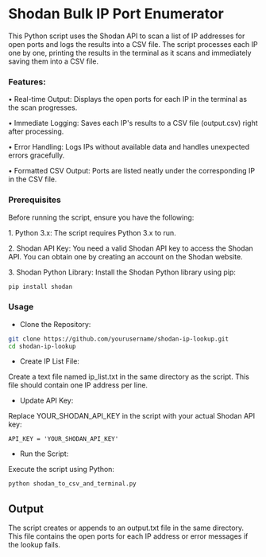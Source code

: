 # Shodan Bulk IP Port Enumerator
This Python script uses the Shodan API to scan a list of IP addresses for open ports and logs the results into a CSV file. The script processes each IP one by one, printing the results in the terminal as it scans and immediately saving them into a CSV file.


### Features:
<p>  •	Real-time Output: Displays the open ports for each IP in the terminal as the scan progresses.
<p>  •	Immediate Logging: Saves each IP's results to a CSV file (output.csv) right after processing.
<p>  •	Error Handling: Logs IPs without available data and handles unexpected errors gracefully.
<p>  •	Formatted CSV Output: Ports are listed neatly under the corresponding IP in the CSV file.
  
### Prerequisites
Before running the script, ensure you have the following:

<p>  1. Python 3.x: The script requires Python 3.x to run.</p>

<p>  2. Shodan API Key: You need a valid Shodan API key to access the Shodan API. You can obtain one by creating an account on the Shodan website.</p>

<p>  3. Shodan Python Library: Install the Shodan Python library using pip:</p>

```bash
pip install shodan
```
### Usage
*   Clone the Repository:

```bash
git clone https://github.com/yourusername/shodan-ip-lookup.git
cd shodan-ip-lookup
```

*   Create IP List File:

Create a text file named ip_list.txt in the same directory as the script. This file should contain one IP address per line.

*   Update API Key:

Replace YOUR_SHODAN_API_KEY in the script with your actual Shodan API key:

```
API_KEY = 'YOUR_SHODAN_API_KEY'
```

*   Run the Script:

Execute the script using Python:

```bash
python shodan_to_csv_and_terminal.py
```

## Output
The script creates or appends to an output.txt file in the same directory. This file contains the open ports for each IP address or error messages if the lookup fails.

